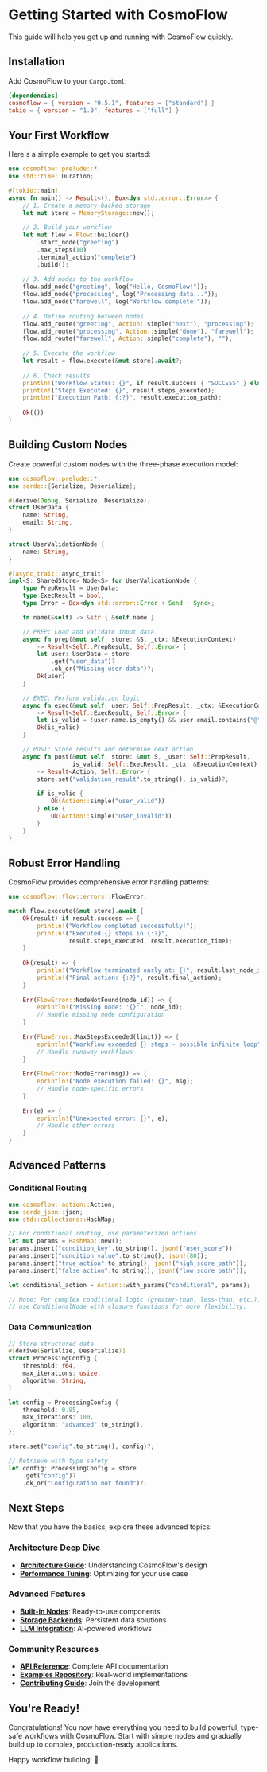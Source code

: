 # Getting Started with CosmoFlow

This guide will help you get up and running with CosmoFlow quickly.

## Installation

Add CosmoFlow to your `Cargo.toml`:

```toml
[dependencies]
cosmoflow = { version = "0.5.1", features = ["standard"] }
tokio = { version = "1.0", features = ["full"] }
```

## Your First Workflow

Here's a simple example to get you started:

```rust
use cosmoflow::prelude::*;
use std::time::Duration;

#[tokio::main]
async fn main() -> Result<(), Box<dyn std::error::Error>> {
    // 1. Create a memory-backed storage
    let mut store = MemoryStorage::new();
    
    // 2. Build your workflow
    let mut flow = Flow::builder()
        .start_node("greeting")
        .max_steps(10)
        .terminal_action("complete")
        .build();
    
    // 3. Add nodes to the workflow
    flow.add_node("greeting", log("Hello, CosmoFlow!"));
    flow.add_node("processing", log("Processing data..."));
    flow.add_node("farewell", log("Workflow complete!"));
    
    // 4. Define routing between nodes
    flow.add_route("greeting", Action::simple("next"), "processing");
    flow.add_route("processing", Action::simple("done"), "farewell");
    flow.add_route("farewell", Action::simple("complete"), "");
    
    // 5. Execute the workflow
    let result = flow.execute(&mut store).await?;
    
    // 6. Check results
    println!("Workflow Status: {}", if result.success { "SUCCESS" } else { "FAILED" });
    println!("Steps Executed: {}", result.steps_executed);
    println!("Execution Path: {:?}", result.execution_path);
    
    Ok(())
}
```

## Building Custom Nodes

Create powerful custom nodes with the three-phase execution model:

```rust
use cosmoflow::prelude::*;
use serde::{Serialize, Deserialize};

#[derive(Debug, Serialize, Deserialize)]
struct UserData {
    name: String,
    email: String,
}

struct UserValidationNode {
    name: String,
}

#[async_trait::async_trait]
impl<S: SharedStore> Node<S> for UserValidationNode {
    type PrepResult = UserData;
    type ExecResult = bool;
    type Error = Box<dyn std::error::Error + Send + Sync>;

    fn name(&self) -> &str { &self.name }

    // PREP: Load and validate input data
    async fn prep(&mut self, store: &S, _ctx: &ExecutionContext) 
        -> Result<Self::PrepResult, Self::Error> {
        let user: UserData = store
            .get("user_data")?
            .ok_or("Missing user data")?;
        Ok(user)
    }

    // EXEC: Perform validation logic
    async fn exec(&mut self, user: Self::PrepResult, _ctx: &ExecutionContext) 
        -> Result<Self::ExecResult, Self::Error> {
        let is_valid = !user.name.is_empty() && user.email.contains("@");
        Ok(is_valid)
    }

    // POST: Store results and determine next action
    async fn post(&mut self, store: &mut S, _user: Self::PrepResult, 
                  is_valid: Self::ExecResult, _ctx: &ExecutionContext) 
        -> Result<Action, Self::Error> {
        store.set("validation_result".to_string(), is_valid)?;
        
        if is_valid {
            Ok(Action::simple("user_valid"))
        } else {
            Ok(Action::simple("user_invalid"))
        }
    }
}
```

## Robust Error Handling

CosmoFlow provides comprehensive error handling patterns:

```rust
use cosmoflow::flow::errors::FlowError;

match flow.execute(&mut store).await {
    Ok(result) if result.success => {
        println!("Workflow completed successfully!");
        println!("Executed {} steps in {:?}", 
                 result.steps_executed, result.execution_time);
    }
    
    Ok(result) => {
        println!("Workflow terminated early at: {}", result.last_node_id);
        println!("Final action: {:?}", result.final_action);
    }
    
    Err(FlowError::NodeNotFound(node_id)) => {
        eprintln!("Missing node: '{}'", node_id);
        // Handle missing node configuration
    }
    
    Err(FlowError::MaxStepsExceeded(limit)) => {
        eprintln!("Workflow exceeded {} steps - possible infinite loop", limit);
        // Handle runaway workflows
    }
    
    Err(FlowError::NodeError(msg)) => {
        eprintln!("Node execution failed: {}", msg);
        // Handle node-specific errors
    }
    
    Err(e) => {
        eprintln!("Unexpected error: {}", e);
        // Handle other errors
    }
}
```

## Advanced Patterns

### Conditional Routing

```rust
use cosmoflow::action::Action;
use serde_json::json;
use std::collections::HashMap;

// For conditional routing, use parameterized actions
let mut params = HashMap::new();
params.insert("condition_key".to_string(), json!("user_score"));
params.insert("condition_value".to_string(), json!(80));
params.insert("true_action".to_string(), json!("high_score_path"));
params.insert("false_action".to_string(), json!("low_score_path"));

let conditional_action = Action::with_params("conditional", params);

// Note: For complex conditional logic (greater-than, less-than, etc.),
// use ConditionalNode with closure functions for more flexibility.
```

### Data Communication

```rust
// Store structured data
#[derive(Serialize, Deserialize)]
struct ProcessingConfig {
    threshold: f64,
    max_iterations: usize,
    algorithm: String,
}

let config = ProcessingConfig {
    threshold: 0.95,
    max_iterations: 100,
    algorithm: "advanced".to_string(),
};

store.set("config".to_string(), config)?;

// Retrieve with type safety
let config: ProcessingConfig = store
    .get("config")?
    .ok_or("Configuration not found")?;
```

## Next Steps

Now that you have the basics, explore these advanced topics:

### Architecture Deep Dive
- **[Architecture Guide](architecture.md)**: Understanding CosmoFlow's design
- **[Performance Tuning](features.md)**: Optimizing for your use case

### Advanced Features
- **[Built-in Nodes](https://docs.rs/cosmoflow/latest/cosmoflow/builtin/)**: Ready-to-use components
- **[Storage Backends](https://docs.rs/cosmoflow/latest/cosmoflow/storage/)**: Persistent data solutions
- **[LLM Integration](https://docs.rs/cosmoflow/latest/cosmoflow/builtin/llm/)**: AI-powered workflows

### Community Resources
- **[API Reference](https://docs.rs/cosmoflow)**: Complete API documentation
- **[Examples Repository](../examples/)**: Real-world implementations
- **[Contributing Guide](../CONTRIBUTING.md)**: Join the development

## You're Ready!

Congratulations! You now have everything you need to build powerful, type-safe workflows with CosmoFlow. Start with simple nodes and gradually build up to complex, production-ready applications.

Happy workflow building! 🚀